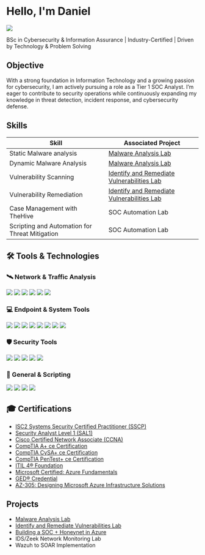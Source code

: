 # Hello, I'm Daniel

<a href="https://www.linkedin.com/in/daniel-a-brefo-6871761ab/" target="_blank">
  <img src="https://img.shields.io/badge/-LinkedIn-0072b1?&style=for-the-badge&logo=linkedin&logoColor=white" />
</a>

BSc in Cybersecurity & Information Assurance | Industry-Certified | Driven by Technology & Problem Solving

## Objective
With a strong foundation in Information Technology and a growing passion for cybersecurity, I am actively pursuing a role as a Tier 1 SOC Analyst. I’m eager to contribute to security operations while continuously expanding my knowledge in threat detection, incident response, and cybersecurity defense.

## Skills
| Skill                                         | Associated Project         |
|-----------------------------------------------|----------------------------|
| Static Malware analysis          | <a href="https://github.com/CyberMacho/Malware-Analysis-Lab">Malware Analysis Lab</a>|
| Dynamic Malware Analysis         | <a href="https://github.com/CyberMacho/Malware-Analysis-Lab">Malware Analysis Lab</a>|
| Vulnerability Scanning         | <a href="https://github.com/CyberMacho/Identify-and-Remediate-Vulnerabilities-Lab">Identify and Remediate Vulnerabilities Lab</a>|
| Vulnerability Remediation      | <a href="https://github.com/CyberMacho/Identify-and-Remediate-Vulnerabilities-Lab">Identify and Remediate Vulnerabilities Lab</a>|
| Case Management with TheHive                  | SOC Automation Lab|
| Scripting and Automation for Threat Mitigation | SOC Automation Lab|

## 🛠️ Tools & Technologies

### 🛰️ Network & Traffic Analysis
<div>
    <img src="https://img.shields.io/badge/-Wireshark-1679A7?&style=for-the-badge&logo=wireshark&logoColor=white" />
    <img src="https://img.shields.io/badge/-nmap-004682?&style=for-the-badge&logo=nmap&logoColor=white" />
    <img src="https://img.shields.io/badge/-tcpdump-605DFF?&style=for-the-badge&logo=gnu-bash&logoColor=white" />
    <img src="https://img.shields.io/badge/-Netcat-3B5998?&style=for-the-badge&logo=gnu-bash&logoColor=white" />
    <img src="https://img.shields.io/badge/-Process%20Hacker-EF3B2D?&style=for-the-badge&logo=process-hacker&logoColor=white" />
    <img src="https://img.shields.io/badge/-Procmon-777BB4?&style=for-the-badge&logo=microsoft&logoColor=white" />
</div>

### 💻 Endpoint & System Tools
<div>
    <img src="https://img.shields.io/badge/-Windows%20Sysinternals-0078D6?&style=for-the-badge&logo=windows&logoColor=white" />
    <img src="https://img.shields.io/badge/-Task%20Manager-4B275F?&style=for-the-badge&logo=windows&logoColor=white" />
    <img src="https://img.shields.io/badge/-Process%20Hacker-FFB400?&style=for-the-badge&logo=microsoft&logoColor=white" />
    <img src="https://img.shields.io/badge/-Autoruns-0078D6?&style=for-the-badge&logo=microsoft&logoColor=white" />
    <img src="https://img.shields.io/badge/-Command%20Prompt-000000?&style=for-the-badge&logo=windows&logoColor=white" />
    <img src="https://img.shields.io/badge/-PowerShell-012456?&style=for-the-badge&logo=powershell&logoColor=white" />
    <img src="https://img.shields.io/badge/-Event%20Viewer-4B275F?&style=for-the-badge&logo=windows&logoColor=white" />
    <img src="https://img.shields.io/badge/-Autopsy-005478?&style=for-the-badge&logo=linux&logoColor=white" />
</div>

### 🛡️ Security Tools
<div>
    <img src="https://img.shields.io/badge/-Burp%20Suite-FF6600?&style=for-the-badge&logo=burpsuite&logoColor=white" />
    <img src="https://img.shields.io/badge/-Metasploit-222222?&style=for-the-badge&logo=metasploit&logoColor=white" />
    <img src="https://img.shields.io/badge/-Kali%20Linux-557C94?&style=for-the-badge&logo=kalilinux&logoColor=white" />
    <img src="https://img.shields.io/badge/-Autopsy-005478?&style=for-the-badge&logo=linux&logoColor=white" />
    <img src="https://img.shields.io/badge/-SecurityOnion-005478?&style=for-the-badge&logo=ubuntu&logoColor=white" />
</div>

### 🧰 General & Scripting
<div>
    <img src="https://img.shields.io/badge/-Cmder-4B275F?&style=for-the-badge&logo=gnubash&logoColor=white" />
    <img src="https://img.shields.io/badge/-Python-3776AB?&style=for-the-badge&logo=python&logoColor=white" />
    <img src="https://img.shields.io/badge/-PowerShell-012456?&style=for-the-badge&logo=powershell&logoColor=white" />
    <img src="https://img.shields.io/badge/-Bash-000000?&style=for-the-badge&logo=gnubash&logoColor=white" />
</div>


## 🎓 Certifications


- [ISC2 Systems Security Certified Practitioner (SSCP)](https://www.credly.com/earner/earned/share/fef9a465-124a-4547-86ac-ffe5b695bc66)
- [Security Analyst Level 1 (SAL1)](https://www.credly.com/earner/earned/share/2f129182-0303-413c-b1fe-4ace113c1aba)
- [Cisco Certified Network Associate (CCNA)](https://www.credly.com/earner/earned/share/bd2bf851-84e0-4e73-95b3-ebd78af48605)
- [CompTIA A+ ce Certification](https://www.credly.com/earner/earned/share/03b2a9f1-e5c0-464f-b2cb-9ed105e3642c)
- [CompTIA CySA+ ce Certification](https://www.credly.com/earner/earned/share/54b7b43d-bfc5-416f-a53c-ca7eba876347)
- [CompTIA PenTest+ ce Certification](https://www.credly.com/earner/earned/share/fc7cbcc6-d0a3-4ba4-b04e-0e49eee84a73)
- [ITIL 4® Foundation](https://www.credly.com/earner/earned/share/68b6a4bc-2910-4054-989b-94183e3fc60a)
- [Microsoft Certified: Azure Fundamentals](https://www.credly.com/earner/earned/share/2e3f50a8-e684-44eb-bf9f-f2d578c9cd24)
- [GED® Credential](https://www.credly.com/earner/earned/share/22fd2f38-726e-43d7-b549-c599a788b5c4)
- [AZ-305: Designing Microsoft Azure Infrastructure Solutions](https://www.credly.com/earner/earned/share/af88cd21-7f01-49b2-8234-27e7e6aa6bf2)


## Projects
- <a href="https://github.com/CyberMacho/Malware-Analysis-Lab">Malware Analysis Lab</a>
- <a href="https://github.com/CyberMacho/Identify-and-Remediate-Vulnerabilities-Lab">Identify and Remediate Vulnerabilities Lab</a>
- <a href="https://github.com/CyberMacho/SOCinAction">Building a SOC + Honeynet in Azure</a>
- IDS/Zeek Network Monitoring Lab
- Wazuh to SOAR Implementation
